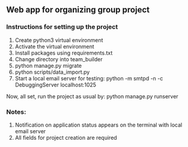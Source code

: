 ## Web app for organizing group project

### Instructions for setting up the project
1. Create python3 virtual environment
2. Activate the virtual environment
3. Install packages using requirements.txt
4. Change directory into team_builder
5. python manage.py migrate
6. python scripts/data_import.py
7. Start a local email server for testing: python -m smtpd -n -c
DebuggingServer localhost:1025

Now, all set, run the project as usual by: python manage.py runserver

### Notes:
1. Notification on application status appears on the terminal with local email
 server
2. All fields for project creation are required
